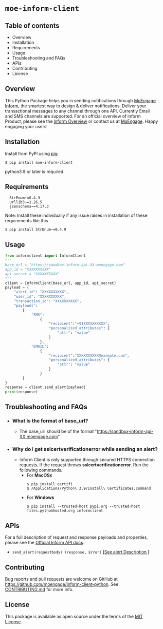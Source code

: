 # `moe-inform-client`

## Table of contents

- Overview
- Installation
- Requirements
- Usage
- Troubleshooting and FAQs
- APIs
- Contributing
- License

## Overview

This Python Package helps you in sending notifications through [MoEngage Inform](https://www.moengage.com/blog/introducing-transactional-alerts-moengage-inform/), the smartest way to design &amp; deliver notifications. Deliver your transactional messages to any channel through one API. Currently Email and SMS channels are supported.
For an official overview of Inform Product, please see the [Inform Overview](https://help.moengage.com/hc/en-us/articles/10672957787284-Overview-Inform) or contact us at [MoEngage](https://moengage.com/). Happy engaging your users!

## Installation
Install from PyPI using [pip](http://www.pip-installer.org/en/latest/):

```shell
$ pip install moe-inform-client
```

python3.9 or later is required.

## Requirements
```text
  StrEnum~=0.4.9
  urllib3~=1.26.5
  jsonschema~=4.17.3
```
Note: Install these individually if any issue raises in installation of these requirements like this 
```shell
$ pip install StrEnum~=0.4.9
```

## Usage

```python
from informclient import InformClient
"""
base_url = "https://sandbox-inform-api-XX.moengage.com"
app_id = "XXXXXXXXXX"
api_secret = "XXXXXXXXXX"
"""
client = InformClient(base_url, app_id, api_secret)
payload = {
    "alert_id": "XXXXXXXXXX",
    "user_id": "XXXXXXXXXX",
    "transaction_id": "XXXXXXXXXX",
    "payloads": 
        {
            "SMS": 
                {
                    "recipient":"+91XXXXXXXXXX",
                    "personalized_attributes": {
                        "attr": "value"
                    }
                },
            "EMAIL":
                {
                    "recipient":"XXXXXXXXXX@example.com",
                    "personalized_attributes": {
                        "attr": "value"
                    }
                }
        }
}
response = client.send_alert(payload)
print(response)
```

## Troubleshooting and FAQs
- ### What is the format of base_url?
    - The base_url should be of the format "https://sandbox-inform-api-XX.moengage.com"
    
- ### Why do I get **sslcertverificationerror** while sending an alert? 
    - Inform Client is only supported through secured HTTPS connection requests. If the request throws
      **sslcertverificationerror**. Run the following commands.
        - For **MacOSx**
            ```shell
            $ pip install certifi
            $ /Applications/Python\ 3.9/Install\ Certificates.command
            ```
        - For **Windows**
            ```shell
            $ pip install --trusted-host pypi.org --trusted-host files.pythonhosted.org informclient
            ```
 

## APIs

For a full description of request and response payloads and properties, please see the [Official Inform API docs](https://developers.moengage.com/hc/en-us/articles/10699624590868).

- `send_alert(requestbody) (response, Error)` [[See alert Description ]](https://help.moengage.com/hc/en-us/articles/10717041310484-Test-Alert#attributes-0-5)

## Contributing

Bug reports and pull requests are welcome on GitHub at https://github.com/moengage/inform-client-python. See [CONTRIBUTING.md](CONTRIBUTING.md) for more info.

## License

This package is available as open source under the terms of the [MIT License](https://opensource.org/licenses/MIT).
